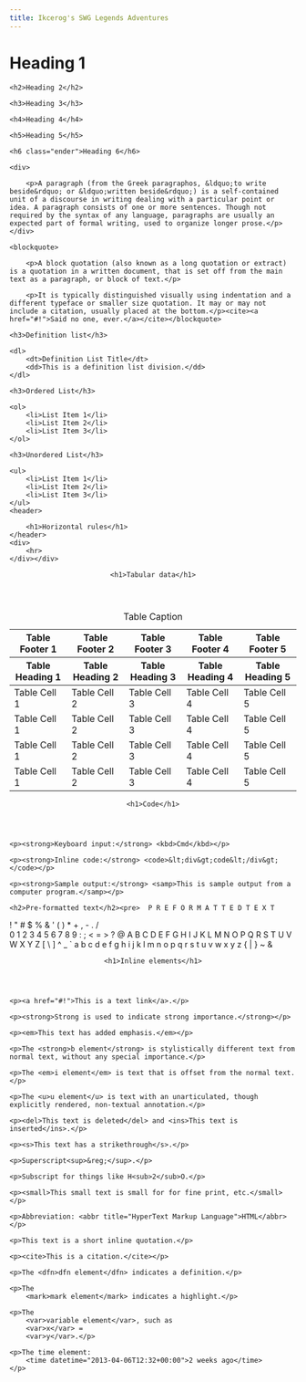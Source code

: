 ```yaml
---
title: Ikcerog's SWG Legends Adventures 
---
```


<div>

  <h1 class="starter">Heading 1</h1>

	<h2>Heading 2</h2>

	<h3>Heading 3</h3>

	<h4>Heading 4</h4>

	<h5>Heading 5</h5>

	<h6 class="ender">Heading 6</h6>
  
	<div>

		<p>A paragraph (from the Greek paragraphos, &ldquo;to write beside&rdquo; or &ldquo;written beside&rdquo;) is a self-contained unit of a discourse in writing dealing with a particular point or idea. A paragraph consists of one or more sentences. Though not required by the syntax of any language, paragraphs are usually an expected part of formal writing, used to organize longer prose.</p>
	</div>

	<blockquote>

		<p>A block quotation (also known as a long quotation or extract) is a quotation in a written document, that is set off from the main text as a paragraph, or block of text.</p>

		<p>It is typically distinguished visually using indentation and a different typeface or smaller size quotation. It may or may not include a citation, usually placed at the bottom.</p><cite><a href="#!">Said no one, ever.</a></cite></blockquote>

	<h3>Definition list</h3>

	<dl>
		<dt>Definition List Title</dt>
		<dd>This is a definition list division.</dd>
	</dl>

	<h3>Ordered List</h3>

	<ol>
		<li>List Item 1</li>
		<li>List Item 2</li>
		<li>List Item 3</li>
	</ol>

	<h3>Unordered List</h3>

	<ul>
		<li>List Item 1</li>
		<li>List Item 2</li>
		<li>List Item 3</li>
	</ul>
	<header>

		<h1>Horizontal rules</h1>
	</header>
	<div>
		<hr>
	</div></div>
<header>

	<h1>Tabular data</h1>
</header>

<table>
	<thead>
		<tr>
			<th>Table Footer 1</th>
			<th>Table Footer 2</th>
			<th>Table Footer 3</th>
			<th>Table Footer 4</th>
			<th>Table Footer 5</th>
		</tr>
	</thead>
	<caption>Table Caption</caption>
	<thead>
		<tr>
			<th>Table Heading 1</th>
			<th>Table Heading 2</th>
			<th>Table Heading 3</th>
			<th>Table Heading 4</th>
			<th>Table Heading 5</th>
		</tr>
	</thead>
	<tbody>
		<tr>
			<td>Table Cell 1</td>
			<td>Table Cell 2</td>
			<td>Table Cell 3</td>
			<td>Table Cell 4</td>
			<td>Table Cell 5</td>
		</tr>
		<tr>
			<td>Table Cell 1</td>
			<td>Table Cell 2</td>
			<td>Table Cell 3</td>
			<td>Table Cell 4</td>
			<td>Table Cell 5</td>
		</tr>
		<tr>
			<td>Table Cell 1</td>
			<td>Table Cell 2</td>
			<td>Table Cell 3</td>
			<td>Table Cell 4</td>
			<td>Table Cell 5</td>
		</tr>
		<tr>
			<td>Table Cell 1</td>
			<td>Table Cell 2</td>
			<td>Table Cell 3</td>
			<td>Table Cell 4</td>
			<td>Table Cell 5</td>
		</tr>
	</tbody>
</table>
<header>

	<h1>Code</h1>
</header>
<div>

	<p><strong>Keyboard input:</strong> <kbd>Cmd</kbd></p>

	<p><strong>Inline code:</strong> <code>&lt;div&gt;code&lt;/div&gt;</code></p>

	<p><strong>Sample output:</strong> <samp>This is sample output from a computer program.</samp></p>

	<h2>Pre-formatted text</h2><pre>  P R E F O R M A T T E D T E X T
  ! &quot; # $ % &amp; &#39; ( ) * + , - . / \
  0 1 2 3 4 5 6 7 8 9 : ; &lt; = &gt; ?
  @ A B C D E F G H I J K L M N O
  P Q R S T U V W X Y Z [ \ ] ^ _
  ` a b c d e f g h i j k l m n o
  p q r s t u v w x y z { | } ~ &amp;</pre></div>
<header>

	<h1>Inline elements</h1>
</header>
<div>

	<p><a href="#!">This is a text link</a>.</p>

	<p><strong>Strong is used to indicate strong importance.</strong></p>

	<p><em>This text has added emphasis.</em></p>

	<p>The <strong>b element</strong> is stylistically different text from normal text, without any special importance.</p>

	<p>The <em>i element</em> is text that is offset from the normal text.</p>

	<p>The <u>u element</u> is text with an unarticulated, though explicitly rendered, non-textual annotation.</p>

	<p><del>This text is deleted</del> and <ins>This text is inserted</ins>.</p>

	<p><s>This text has a strikethrough</s>.</p>

	<p>Superscript<sup>&reg;</sup>.</p>

	<p>Subscript for things like H<sub>2</sub>O.</p>

	<p><small>This small text is small for for fine print, etc.</small></p>

	<p>Abbreviation: <abbr title="HyperText Markup Language">HTML</abbr></p>

	<p>This text is a short inline quotation.</p>

	<p><cite>This is a citation.</cite></p>

	<p>The <dfn>dfn element</dfn> indicates a definition.</p>

	<p>The
		<mark>mark element</mark> indicates a highlight.</p>

	<p>The
		<var>variable element</var>, such as
		<var>x</var> =
		<var>y</var>.</p>

	<p>The time element:
		<time datetime="2013-04-06T12:32+00:00">2 weeks ago</time>
	</p>
</div>
